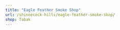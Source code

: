 ```yaml
---
title: "Eagle Feather Smoke Shop"
url: /shinnecock-hills/eagle-feather-smoke-shop/
shop: Tabak
---
```

